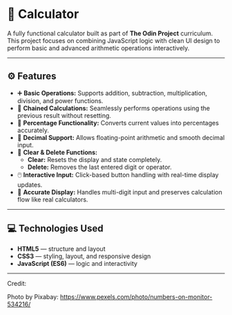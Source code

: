 # 🧮 Calculator  

A fully functional calculator built as part of **The Odin Project** curriculum.  
This project focuses on combining JavaScript logic with clean UI design to perform basic and advanced arithmetic operations interactively.  

---

## ⚙️ Features  

- ➕ **Basic Operations:** Supports addition, subtraction, multiplication, division, and power functions.  
- 🎯 **Chained Calculations:** Seamlessly performs operations using the previous result without resetting.  
- 💯 **Percentage Functionality:** Converts current values into percentages accurately.  
- 🔢 **Decimal Support:** Allows floating-point arithmetic and smooth decimal input.  
- 🧹 **Clear & Delete Functions:**  
  - **Clear:** Resets the display and state completely.  
  - **Delete:** Removes the last entered digit or operator.  
- 🖱️ **Interactive Input:** Click-based button handling with real-time display updates.  
- 🧠 **Accurate Display:** Handles multi-digit input and preserves calculation flow like real calculators.  

---

## 💻 Technologies Used  

- **HTML5** — structure and layout  
- **CSS3** — styling, layout, and responsive design  
- **JavaScript (ES6)** — logic and interactivity  

---

Credit:

Photo by Pixabay: https://www.pexels.com/photo/numbers-on-monitor-534216/